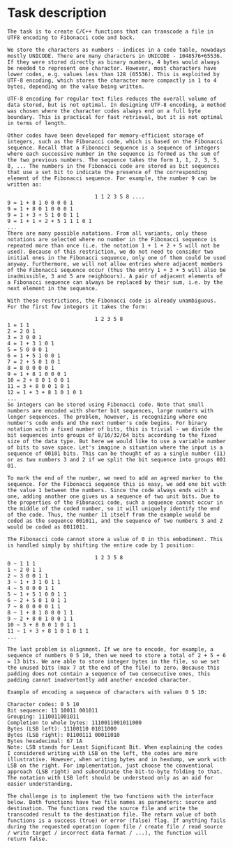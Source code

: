 # Task description
    The task is to create C/C++ functions that can transcode a file in UTF8 encoding to Fibonacci code and back.

    We store the characters as numbers - indices in a code table, nowadays mostly UNICODE. There are many characters in UNICODE - 1048576+65536. If they were stored directly as binary numbers, 4 bytes would always be needed to represent one character. However, most characters have lower codes, e.g. values less than 128 (65536). This is exploited by UTF-8 encoding, which stores the character more compactly in 1 to 4 bytes, depending on the value being written.

    UTF-8 encoding for regular text files reduces the overall volume of data stored, but is not optimal. In designing UTF-8 encoding, a method was chosen where the character codes always end on a full byte boundary. This is practical for fast retrieval, but it is not optimal in terms of length.

    Other codes have been developed for memory-efficient storage of integers, such as the Fibonacci code, which is based on the Fibonacci sequence. Recall that a Fibonacci sequence is a sequence of integers where each successive number in the sequence is formed as the sum of the two previous numbers. The sequence takes the form 1, 1, 2, 3, 5, 8, ... The numbers in the Fibonacci code are stored as bit sequences that use a set bit to indicate the presence of the corresponding element of the Fibonacci sequence. For example, the number 9 can be written as:

                                1 1 2 3 5 8 ....
    9 = 1 + 8 1 0 0 0 0 1
    9 = 1 + 8 0 1 0 0 0 1
    9 = 1 + 3 + 5 1 0 0 1 1
    9 = 1 + 1 + 2 + 5 1 1 1 0 1 
    ...
    There are many possible notations. From all variants, only those notations are selected where no number in the Fibonacci sequence is repeated more than once (i.e. the notation 1 + 1 + 2 + 5 will not be used). Because of this restriction, we do not need to consider two initial ones in the Fibonacci sequence, only one of them could be used anyway. Furthermore, we will not allow entries where adjacent members of the Fibonacci sequence occur (thus the entry 1 + 3 + 5 will also be inadmissible, 3 and 5 are neighbours). A pair of adjacent elements of a Fibonacci sequence can always be replaced by their sum, i.e. by the next element in the sequence.

    With these restrictions, the Fibonacci code is already unambiguous. For the first few integers it takes the form:

                                1 2 3 5 8 
    1 = 1 1
    2 = 2 0 1
    3 = 3 0 0 1
    4 = 1 + 3 1 0 1
    5 = 5 0 0 0 1
    6 = 1 + 5 1 0 0 1
    7 = 2 + 5 0 1 0 1
    8 = 8 0 0 0 0 1
    9 = 1 + 8 1 0 0 0 1
    10 = 2 + 8 0 1 0 0 1
    11 = 3 + 8 0 0 1 0 1
    12 = 1 + 3 + 8 1 0 1 0 1
    ...
    So integers can be stored using Fibonacci code. Note that small numbers are encoded with shorter bit sequences, large numbers with longer sequences. The problem, however, is recognizing where one number's code ends and the next number's code begins. For binary notation with a fixed number of bits, this is trivial - we divide the bit sequences into groups of 8/16/32/64 bits according to the fixed size of the data type. But here we would like to use a variable number of bits to save space. Let's imagine a situation where the input is a sequence of 00101 bits. This can be thought of as a single number (11) or as two numbers 3 and 2 if we split the bit sequence into groups 001 01.

    To mark the end of the number, we need to add an agreed marker to the sequence. For the Fibonacci sequence this is easy, we add one bit with the value 1 between the numbers. Since the code always ends with a one, adding another one gives us a sequence of two unit bits. Due to the properties of the Fibonacci code, such a sequence cannot occur in the middle of the coded number, so it will uniquely identify the end of the code. Thus, the number 11 itself from the example would be coded as the sequence 001011, and the sequence of two numbers 3 and 2 would be coded as 0011011.

    The Fibonacci code cannot store a value of 0 in this embodiment. This is handled simply by shifting the entire code by 1 position:

                                1 2 3 5 8 
    0 ~ 1 1 1
    1 ~ 2 0 1 1
    2 ~ 3 0 0 1 1
    3 ~ 1 + 3 1 0 1 1
    4 ~ 5 0 0 0 1 1
    5 ~ 1 + 5 1 0 0 1 1
    6 ~ 2 + 5 0 1 0 1 1
    7 ~ 8 0 0 0 0 1 1
    8 ~ 1 + 8 1 0 0 0 1 1
    9 ~ 2 + 8 0 1 0 0 1 1
    10 ~ 3 + 8 0 0 1 0 1 1
    11 ~ 1 + 3 + 8 1 0 1 0 1 1
    ...

    The last problem is alignment. If we are to encode, for example, a sequence of numbers 0 5 10, then we need to store a total of 2 + 5 + 6 = 13 bits. We are able to store integer bytes in the file, so we set the unused bits (max 7 at the end of the file) to zero. Because this padding does not contain a sequence of two consecutive ones, this padding cannot inadvertently add another encoded character.

    Example of encoding a sequence of characters with values 0 5 10:

    Character codes: 0 5 10 
    Bit sequence: 11 10011 001011
    Grouping: 1110011001011 
    Completion to whole bytes: 1110011001011000 
    Bytes (LSB left): 11100110 01011000
    Bytes (LSB right): 01100111 00011010  
    Bytes hexadecimal: 67 1A
    Note: LSB stands for Least Significant Bit. When explaining the codes I considered writing with LSB on the left, the codes are more illustrative. However, when writing bytes and in hexdump, we work with LSB on the right. For implementation, just choose the conventional approach (LSB right) and subordinate the bit-to-byte folding to that. The notation with LSB left should be understood only as an aid for easier understanding.

    The challenge is to implement the two functions with the interface below. Both functions have two file names as parameters: source and destination. The functions read the source file and write the transcoded result to the destination file. The return value of both functions is a success (true) or error (false) flag. If anything fails during the requested operation (open file / create file / read source / write target / incorrect data format / ...), the function will return false.